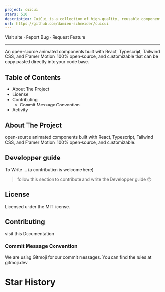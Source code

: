 ```yaml
---
project: cuicui
stars: 510
description: CuiCui is a collection of high-quality, reusable components designed to streamline the development of your web applications. With a focus on providing essential UI elements, pre-built blocks, and templates, CuiCui enables you to quickly and effortlessly create professional-grade websites and SaaS platforms featuring top-notch user interfaces.
url: https://github.com/damien-schneider/cuicui
---
```


Visit site · Report Bug · Request Feature

* * *

An open-source animated components built with React, Typescript, Tailwind CSS, and Framer Motion. 100% open-source, and customizable that can be copy pasted directly into your code base.

Table of Contents
-----------------

-   About The Project
-   License
-   Contributing
    -   Commit Message Convention
-   Activity

About The Project
-----------------

open-source animated components built with React, Typescript, Tailwind CSS, and Framer Motion. 100% open-source, and customizable.

Developper guide
----------------

To Write ... (a contribution is welcome here)

> follow this section to contribute and write the Developper guide 🙃

License
-------

Licensed under the MIT license.

Contributing
------------

visit this Documentation

### Commit Message Convention

We are using Gitmoji for our commit messages. You can find the rules at gitmoji.dev

Star History
============
